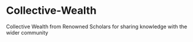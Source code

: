 # Collective-Wealth
Collective Wealth from Renowned Scholars for sharing knowledge with the wider community

